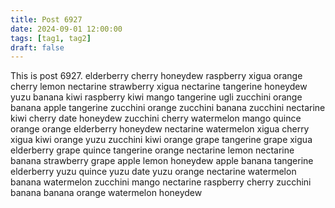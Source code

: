 ```yaml
---
title: Post 6927
date: 2024-09-01 12:00:00
tags: [tag1, tag2]
draft: false
---
```

This is post 6927.
elderberry
cherry
honeydew
raspberry
xigua
orange
cherry
lemon
nectarine
strawberry
xigua
nectarine
tangerine
honeydew
yuzu
banana
kiwi
raspberry
kiwi
mango
tangerine
ugli
zucchini
orange
banana
apple
tangerine
zucchini
orange
zucchini
banana
zucchini
nectarine
kiwi
cherry
date
honeydew
zucchini
cherry
watermelon
mango
quince
orange
orange
elderberry
honeydew
nectarine
watermelon
xigua
cherry
xigua
kiwi
orange
yuzu
zucchini
kiwi
orange
grape
tangerine
grape
xigua
elderberry
grape
quince
tangerine
orange
nectarine
lemon
nectarine
banana
strawberry
grape
apple
lemon
honeydew
apple
banana
tangerine
elderberry
yuzu
quince
yuzu
date
yuzu
orange
nectarine
watermelon
banana
watermelon
zucchini
mango
nectarine
raspberry
cherry
zucchini
banana
banana
orange
watermelon
honeydew
